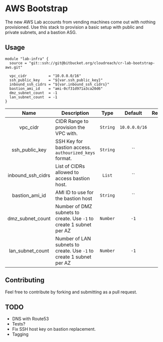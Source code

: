 # AWS Bootstrap

The new AWS Lab accounts from vending machines come out with nothing provisioned. Use this stack to provision a basic setup with public and private subnets, and a bastion ASG.

## Usage
```
module "lab-infra" {
  source = "git::ssh://git@bitbucket.org/cloudreach/cr-lab-bootstrap-aws.git"

  vpc_cidr          = "10.0.0.0/16"
  ssh_public_key    = "${var.ssh_public_key}"
  inbound_ssh_cidrs = "${var.inbound_ssh_cidrs}"
  bastion_ami_id    = "ami-0cf31d971a3ca20d6"
  dmz_subnet_count  = -1
  lan_subnet_count  = -1
}
```
|Name|Description|Type|Default|Required|
|:--:|-----------|:--:|:-----:|:------:|
| vpc_cidr | CIDR Range to provision the VPC with. | `String` | `10.0.0.0/16` | no |
| ssh_public_key | SSH Key for bastion access. `authourized_keys` format. | `String` | `` | yes |
| inbound_ssh_cidrs | List of CIDRs allowed to access bastion host. | `List` | `` | no |
| bastion_ami_id | AMI ID to use for the bastion host | `String` | `` | yes |
| dmz_subnet_count | Number of DMZ subnets to create. Use `-1` to create 1 subnet per AZ | `Number` | `-1` | no|
| lan_subnet_count | Number of LAN subnets to create. Use `-1` to create 1 subnet per AZ | `Number` | `-1` | no|


## Contributing
Feel free to contribute by forking and submitting as a pull request.

## TODO
* DNS with Route53
* Tests?
* Fix SSH host key on bastion replacement.
* Tagging

